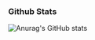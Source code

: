 


### Github Stats
![Anurag's GitHub stats](https://github-readme-stats.vercel.app/api?username=AutsadaWiriya&show_icons=true&theme=onedark)


